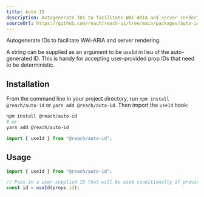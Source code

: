 ```yaml
---
title: Auto ID
description: Autogenerate IDs to facilitate WAI-ARIA and server rendering in React
sourceUrl: https://github.com/reach/reach-ui/tree/main/packages/auto-id
---
```


Autogenerate IDs to facilitate WAI-ARIA and server rendering.

A string can be supplied as an argument to be `useId` in lieu of the auto-generated ID. This is handy for accepting user-provided prop IDs that need to be deterministic.

## Installation

From the command line in your project directory, run `npm install @reach/auto-id` or `yarn add @reach/auto-id`. Then import the `useId` hook:

```bash
npm install @reach/auto-id
# or
yarn add @reach/auto-id
```

```js
import { useId } from "@reach/auto-id";
```

## Usage

```js
import { useId } from "@reach/auto-id";

// Pass in a user-supplied ID that will be used conditionally if provided
const id = useId(props.id);
```
